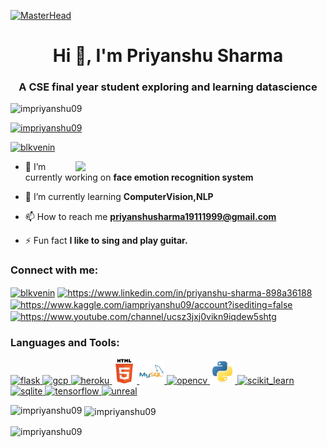 [![MasterHead](https://sciencebusiness.net/sites/default/files/styles/article/public/2019-04/bigstock--191325997.jpg?itok=FC5pcHnC)](https://iampriyanshu09.github.io)
<h1 align="center">Hi 👋, I'm Priyanshu Sharma</h1>
<h3 align="center">A CSE final year student exploring and learning datascience</h3>

<p align="left"> <img src="https://komarev.com/ghpvc/?username=impriyanshu09&label=Profile%20views&color=0e75b6&style=flat" alt="impriyanshu09" /> </p>

<p align="left"> <a href="https://github.com/ryo-ma/github-profile-trophy"><img src="https://github-profile-trophy.vercel.app/?username=impriyanshu09" alt="impriyanshu09" /></a> </p>
<p align="left"> <a href="https://twitter.com/blkvenin" target="blank"><img src="https://img.shields.io/twitter/follow/blkvenin?logo=twitter&style=for-the-badge" alt="blkvenin" /></a> </p>

<img align="right"  width="400" src="https://camo.githubusercontent.com/9afefcbff89a66b497e623146404d0e0d51fd46d9cd4039f8580a339a2ad9cbc/68747470733a2f2f6d69726f2e6d656469756d2e636f6d2f6d61782f323830302f312a4255376630324c655165454c7a747178613865436d772e676966">

- 🔭 I’m currently working on **face emotion recognition system**

- 🌱 I’m currently learning **ComputerVision,NLP**

- 📫 How to reach me **priyanshusharma19111999@gmail.com**

- ⚡ Fun fact **I like to sing and play guitar.**

<h3 align="left">Connect with me:</h3>
<p align="left">
<a href="https://twitter.com/blkvenin" target="blank"><img align="center" src="https://raw.githubusercontent.com/rahuldkjain/github-profile-readme-generator/master/src/images/icons/Social/twitter.svg" alt="blkvenin" height="30" width="40" /></a>
<a href="https://www.linkedin.com/in/priyanshu-sharma-898a36188" target="blank"><img align="center" src="https://raw.githubusercontent.com/rahuldkjain/github-profile-readme-generator/master/src/images/icons/Social/linked-in-alt.svg" alt="https://www.linkedin.com/in/priyanshu-sharma-898a36188" height="30" width="40" /></a>
<a href="https://www.kaggle.com/iampriyanshu09/account?isediting=false" target="blank"><img align="center" src="https://raw.githubusercontent.com/rahuldkjain/github-profile-readme-generator/master/src/images/icons/Social/kaggle.svg" alt="https://www.kaggle.com/iampriyanshu09/account?isediting=false" height="30" width="40" /></a>
<a href="https://www.youtube.com/channel/ucsz3jxj0vikn9iqdew5shtg" target="blank"><img align="center" src="https://raw.githubusercontent.com/rahuldkjain/github-profile-readme-generator/master/src/images/icons/Social/youtube.svg" alt="https://www.youtube.com/channel/ucsz3jxj0vikn9iqdew5shtg" height="30" width="40" /></a>
</p>

<h3 align="left">Languages and Tools:</h3>
<p align="left"> <a href="https://flask.palletsprojects.com/" target="_blank"> <img src="https://www.vectorlogo.zone/logos/pocoo_flask/pocoo_flask-icon.svg" alt="flask" width="40" height="40"/> </a> <a href="https://cloud.google.com" target="_blank"> <img src="https://www.vectorlogo.zone/logos/google_cloud/google_cloud-icon.svg" alt="gcp" width="40" height="40"/> </a> <a href="https://heroku.com" target="_blank"> <img src="https://www.vectorlogo.zone/logos/heroku/heroku-icon.svg" alt="heroku" width="40" height="40"/> </a> <a href="https://www.w3.org/html/" target="_blank"> <img src="https://raw.githubusercontent.com/devicons/devicon/master/icons/html5/html5-original-wordmark.svg" alt="html5" width="40" height="40"/> </a>  </a> <a href="https://www.mysql.com/" target="_blank"> <img src="https://raw.githubusercontent.com/devicons/devicon/master/icons/mysql/mysql-original-wordmark.svg" alt="mysql" width="40" height="40"/> </a> <a href="https://opencv.org/" target="_blank"> <img src="https://www.vectorlogo.zone/logos/opencv/opencv-icon.svg" alt="opencv" width="40" height="40"/> </a> <a href="https://www.python.org" target="_blank"> <img src="https://raw.githubusercontent.com/devicons/devicon/master/icons/python/python-original.svg" alt="python" width="40" height="40"/> </a> <a href="https://scikit-learn.org/" target="_blank"> <img src="https://upload.wikimedia.org/wikipedia/commons/0/05/Scikit_learn_logo_small.svg" alt="scikit_learn" width="40" height="40"/> </a> <a href="https://www.sqlite.org/" target="_blank"> <img src="https://www.vectorlogo.zone/logos/sqlite/sqlite-icon.svg" alt="sqlite" width="40" height="40"/> </a> <a href="https://www.tensorflow.org" target="_blank"> <img src="https://www.vectorlogo.zone/logos/tensorflow/tensorflow-icon.svg" alt="tensorflow" width="40" height="40"/> </a> <a href="https://unrealengine.com/" target="_blank"> <img src="https://raw.githubusercontent.com/kenangundogan/fontisto/036b7eca71aab1bef8e6a0518f7329f13ed62f6b/icons/svg/brand/unreal-engine.svg" alt="unreal" width="40" height="40"/> </a> </p>

<p><img align="left" src="https://github-readme-stats.vercel.app/api/top-langs?username=impriyanshu09&show_icons=true&locale=en&layout=compact" alt="impriyanshu09" /></p>

<p>&nbsp;<img align="center" src="https://github-readme-stats.vercel.app/api?username=impriyanshu09&show_icons=true&locale=en" alt="impriyanshu09" /></p>

<p><img align="center" src="https://github-readme-streak-stats.herokuapp.com/?user=impriyanshu09&" alt="impriyanshu09" /></p>
